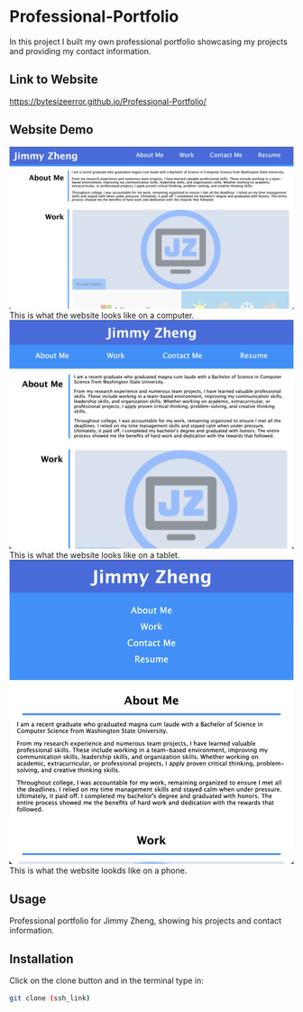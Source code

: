 # Professional-Portfolio
In this project I built my own professional portfolio showcasing my projects and providing my contact information.

## Link to Website
https://bytesizeerror.github.io/Professional-Portfolio/

## Website Demo
![alt text](https://github.com/ByteSizeError/Professional-Portfolio/blob/main/ComputerView.png)
This is what the website looks like on a computer.
![alt text](https://github.com/ByteSizeError/Professional-Portfolio/blob/main/TabletView.png)
This is what the website looks like on a tablet.
![alt text](https://github.com/ByteSizeError/Professional-Portfolio/blob/main/PhoneView.png)
This is what the website lookds like on a phone.

## Usage
Professional portfolio for Jimmy Zheng, showing his projects and contact information.

## Installation
Click on the clone button 
and in the terminal type in: 
```bash
git clone (ssh_link)
```
